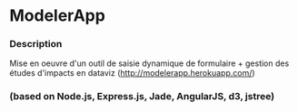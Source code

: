 # ModelerApp

### Description

Mise en oeuvre d'un outil de saisie dynamique de formulaire + gestion des études d'impacts en dataviz (http://modelerapp.herokuapp.com/)

### (based on Node.js, Express.js, Jade, AngularJS, d3, jstree)
